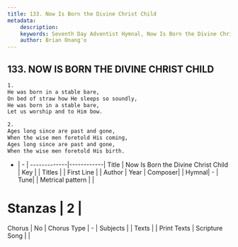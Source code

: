 ```yaml
---
title: 133. Now Is Born the Divine Christ Child
metadata:
    description: 
    keywords: Seventh Day Adventist Hymnal, Now Is Born the Divine Christ Child, , 
    author: Brian Onang'o
---
```



## 133. NOW IS BORN THE DIVINE CHRIST CHILD

```txt
1.
He was born in a stable bare,
On bed of straw how He sleeps so soundly,
He was born in a stable bare,
Let us worship and to Him bow.

2.
Ages long since are past and gone,
When the wise men foretold His coming,
Ages long since are past and gone,
When the wise men foretold His birth.
```

- |   -  |
-------------|------------|
Title | Now Is Born the Divine Christ Child |
Key |  |
Titles |  |
First Line |  |
Author | 
Year | 
Composer|  |
Hymnal|  - |
Tune|  |
Metrical pattern | |
# Stanzas | 2 |
Chorus | No |
Chorus Type | - |
Subjects |  |
Texts |  |
Print Texts | 
Scripture Song |  |
  
